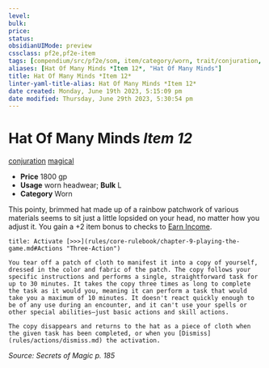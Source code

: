 ```yaml
---
level:
bulk:
price:
status:
obsidianUIMode: preview
cssclass: pf2e,pf2e-item
tags: [compendium/src/pf2e/som, item/category/worn, trait/conjuration, trait/magical]
aliases: [Hat Of Many Minds *Item 12*, "Hat Of Many Minds"]
title: Hat Of Many Minds *Item 12*
linter-yaml-title-alias: Hat Of Many Minds *Item 12*
date created: Monday, June 19th 2023, 5:15:09 pm
date modified: Thursday, June 29th 2023, 5:30:54 pm
---
```


# Hat Of Many Minds *Item 12*

[conjuration](rules/traits/conjuration.md) [magical](rules/traits/magical.md)  

- **Price** 1800 gp
- **Usage** worn headwear; **Bulk** L
- **Category** Worn

This pointy, brimmed hat made up of a rainbow patchwork of various materials seems to sit just a little lopsided on your head, no matter how you adjust it. You gain a +2 item bonus to checks to [Earn Income](rules/actions/earn-income.md).

```ad-embed-ability
title: Activate [>>>](rules/core-rulebook/chapter-9-playing-the-game.md#Actions "Three-Action")

You tear off a patch of cloth to manifest it into a copy of yourself, dressed in the color and fabric of the patch. The copy follows your specific instructions and performs a single, straightforward task for up to 30 minutes. It takes the copy three times as long to complete the task as it would you, meaning it can perform a task that would take you a maximum of 10 minutes. It doesn't react quickly enough to be of any use during an encounter, and it can't use your spells or other special abilities—just basic actions and skill actions.

The copy disappears and returns to the hat as a piece of cloth when the given task has been completed, or when you [Dismiss](rules/actions/dismiss.md) the activation.
```

*Source: Secrets of Magic p. 185*
